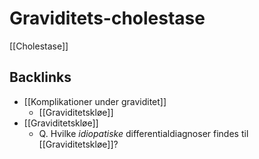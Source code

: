 # Graviditets-cholestase
[[Cholestase]]

## Backlinks
* [[Komplikationer under graviditet]]
	* [[Graviditetskløe]]
* [[Graviditetskløe]]
	* Q. Hvilke *idiopatiske* differentialdiagnoser findes til [[Graviditetskløe]]?

<!-- #anki/tag/med/gp #anki/deck/Medicine #anki/tag/med/Gynecology -->

<!-- {BearID:92D7F27C-2129-48BC-A6D2-224583F44D58-97624-0000ADD956CDDBCF} -->
